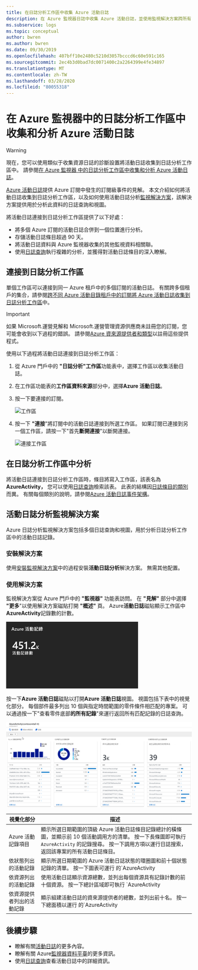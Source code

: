 ```yaml
---
title: 在日誌分析工作區中收集 Azure 活動日誌
description: 在 Azure 監視器日誌中收集 Azure 活動日誌，並使用監視解決方案跨所有 Azure 訂閱分析和搜索 Azure 活動日誌。
ms.subservice: logs
ms.topic: conceptual
author: bwren
ms.author: bwren
ms.date: 09/30/2019
ms.openlocfilehash: 407bff10e2480c5210d3057bcccd6c60e591c165
ms.sourcegitcommit: 2ec4b3d0bad7dc0071400c2a2264399e4fe34897
ms.translationtype: MT
ms.contentlocale: zh-TW
ms.lasthandoff: 03/28/2020
ms.locfileid: "80055318"
---
```

# <a name="collect-and-analyze-azure-activity-logs-in-log-analytics-workspace-in-azure-monitor"></a>在 Azure 監視器中的日誌分析工作區中收集和分析 Azure 活動日誌

> [!WARNING]
> 現在，您可以使用類似于收集資源日誌的診斷設置將活動日誌收集到日誌分析工作區中。 請參閱[在 Azure 監視器 中的日誌分析工作區中收集和分析 Azure 活動日誌](diagnostic-settings-legacy.md)。

[Azure 活動日誌](platform-logs-overview.md)提供 Azure 訂閱中發生的訂閱級事件的見解。 本文介紹如何將活動日誌收集到日誌分析工作區，以及如何使用活動日誌分析[監視解決方案](../insights/solutions.md)，該解決方案提供用於分析此資料的日誌查詢和視圖。 

將活動日誌連接到日誌分析工作區提供了以下好處：

- 將多個 Azure 訂閱的活動日誌合併到一個位置進行分析。
- 存儲活動日誌條目超過 90 天。
- 將活動日誌資料與 Azure 監視器收集的其他監視資料相關聯。
- 使用[日誌查詢](../log-query/log-query-overview.md)執行複雜的分析，並獲得對活動日誌條目的深入瞭解。

## <a name="connect-to-log-analytics-workspace"></a>連接到日誌分析工作區
單個工作區可以連接到同一 Azure 租戶中的多個訂閱的活動日誌。 有關跨多個租戶的集合，請參閱[跨不同 Azure 活動目錄租戶中的訂閱將 Azure 活動日誌收集到日誌分析工作區](activity-log-collect-tenants.md)中。

> [!IMPORTANT]
> 如果 Microsoft.運營見解和 Microsoft.運營管理資源供應商未註冊您的訂閱，您可能會收到以下過程的錯誤。 請參閱[Azure 資來源提供者和類型](../../azure-resource-manager/management/resource-providers-and-types.md)以註冊這些提供程式。

使用以下過程將活動日誌連接到日誌分析工作區：

1. 從 Azure 門戶中的 **"日誌分析"工作區**功能表中，選擇工作區以收集活動日誌。
1. 在工作區功能表的**工作區資料來源**部分中，選擇**Azure 活動日誌**。
1. 按一下要連接的訂閱。

    ![工作區](media/activity-log-export/workspaces.png)

1. 按一下 **"連接**"將訂閱中的活動日誌連接到所選工作區。 如果訂閱已連接到另一個工作區，請按一下"首先**斷開連接**"以斷開連接。

    ![連接工作區](media/activity-log-export/connect-workspace.png)

## <a name="analyze-in-log-analytics-workspace"></a>在日誌分析工作區中分析
將活動日誌連接到日誌分析工作區時，條目將寫入工作區，該表名為**AzureActivity，** 您可以使用[日誌查詢](../log-query/log-query-overview.md)檢索該表。 此表的結構因[日誌條目的類別](activity-log-view.md#categories-in-the-activity-log)而異。 有關每個類別的說明，請參閱[Azure 活動日誌事件架構](activity-log-schema.md)。

## <a name="activity-logs-analytics-monitoring-solution"></a>活動日誌分析監視解決方案
Azure 日誌分析監視解決方案包括多個日誌查詢和視圖，用於分析日誌分析工作區中的活動日誌記錄。

### <a name="install-the-solution"></a>安裝解決方案
使用[安裝監視解決方案](../insights/solutions.md#install-a-monitoring-solution)中的過程安裝**活動日誌分析**解決方案。 無需其他配置。

### <a name="use-the-solution"></a>使用解決方案
監視解決方案從 Azure 門戶中的 **"監視器"** 功能表訪問。 在 **"見解"** 部分中選擇 **"更多**"以使用解決方案磁貼打開 **"概述"** 頁。 Azure**活動日誌**磁貼顯示工作區中**AzureActivity**記錄數的計數。

![Azure 活動記錄圖格](media/collect-activity-logs/azure-activity-logs-tile.png)


按一下**Azure 活動日誌**磁貼以打開**Azure 活動日誌**視圖。 視圖包括下表中的視覺化部分。 每個部件最多列出 10 個與指定時間範圍的零件條件相匹配的專案。 可以通過按一下"查看零件底部**的所有記錄**"來運行返回所有匹配記錄的日誌查詢。

![Azure 活動記錄儀表板](media/collect-activity-logs/activity-log-dash.png)

| 視覺化部分 | 描述 |
| --- | --- |
| Azure 活動記錄項目 | 顯示所選日期範圍的頂級 Azure 活動日誌條目記錄總計的橫條圖，並顯示前 10 個活動調用方的清單。 按一下長條圖即可執行 `AzureActivity` 的記錄搜尋。 按一下調用方項以運行日誌搜索，返回該專案的所有活動日誌條目。 |
| 依狀態列出的活動記錄 | 顯示所選日期範圍的 Azure 活動日誌狀態的環圈圖和前十個狀態記錄的清單。 按一下圖表可運行 的`AzureActivity | summarize AggregatedValue = count() by ActivityStatus`日誌查詢。 按一下狀態項以運行日誌搜索，返回該狀態記錄的所有活動日誌條目。 |
| 依資源列出的活動記錄 | 使用活動日誌顯示資源總數，並列出每個資源具有記錄計數的前十個資源。 按一下總計區域即可執行 `AzureActivity | summarize AggregatedValue = count() by Resource` 的記錄搜尋，這會顯示解決方案可用的所有 Azure 資源。 按一下資源以運行日誌查詢，返回該資源的所有活動記錄。 |
| 依資源提供者列出的活動記錄 | 顯示組建活動日誌的資來源提供者的總數，並列出前十名。 按一下總面積以運行 的`AzureActivity | summarize AggregatedValue = count() by ResourceProvider`日誌查詢，該查詢顯示所有 Azure 資來源提供者。 按一下資來源提供者以運行日誌查詢，返回提供程式的所有活動記錄。 |

## <a name="next-steps"></a>後續步驟

- 瞭解有關[活動日誌](platform-logs-overview.md)的更多內容。
- 瞭解有關 Azure[監視器資料平臺](data-platform.md)的更多資訊。
- 使用[日誌查詢](../log-query/log-query-overview.md)查看活動日誌中的詳細資訊。
